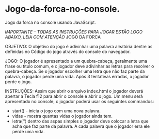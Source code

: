 # Jogo-da-forca-no-console.
Jogo da forca no console usando JavaScript.

*IMPORTANTE – TODAS AS INSTRUÇÕES PARA JOGAR ESTÃO LOGO
ABAIXO, LEIA COM ATENÇÃO*
JOGO DA FORCA

OBJETIVO: 
O objetivo do jogo é adivinhar uma palavra aleatória dentre as definidas no Código do jogo através
do console do navegador.

JOGO:
O jogador é apresentado a um quebra-cabeça, geralmente uma frase ou título comum, e o jogador
deve adivinhar as letras para resolver o quebra-cabeça. Se o jogador escolher uma letra que não
faz parte da palavra, o jogador perde uma vida. Após 3 tentativas erradas, o jogador perde o jogo.

INSTRUÇÕES:
Assim que abrir o arquivo index.html o jogador deverá apertar a Tecla f12 para abrir o console e
abrir o jogo.
Um menu será apresentado no console, o jogador poderá usar os seguintes commandos:
- start() - inicia o jogo com uma nova palavra.
- vidas - mostra quantas vidas o jogador ainda tem.
- letra(‘’) dentro das aspas simples o jogador deve colocar a letra que acha que faz parte da
palavra.
A cada palavra que o jogador erra ele perde uma vida.

